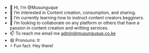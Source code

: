 - 👋 Hi, I’m @Musunguque
- 👀 I’m interested in Content creation, consumption, and sharing.
- 🌱 I’m currently learning how to instruct content creators begginers.
- 💞️ I’m looking to collaborate on any platform or others that have a passion in content creation and writting services.
- 📫 To reach me email me admin@musunguque.co.ke
- 😄 Pronouns: It
- ⚡ Fun fact: Hey there!

<!---
Musunguque/Musunguque is a ✨ special ✨ repository because its `README.md` (this file) appears on your GitHub profile.
You can click the Preview link to take a look at your changes.
--->
